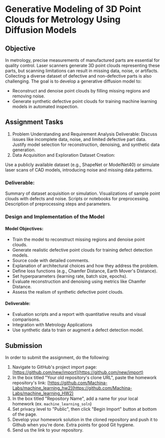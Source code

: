 # Generative Modeling of 3D Point Clouds for Metrology Using Diffusion Models
## Objective
In metrology, precise measurements of manufactured parts are essential for quality control. Laser scanners generate 3D point clouds representing these parts, but scanning limitations can result in missing data, noise, or artifacts. Collecting a diverse dataset of defective and non-defective parts is also challenging. The goal is to develop a generative diffusion model to:

- Reconstruct and denoise point clouds by filling missing regions and removing noise.
- Generate synthetic defective point clouds for training machine learning models in automated inspection.

## Assignment Tasks
1. Problem Understanding and Requirement Analysis
Deliverable:
Discuss issues like incomplete data, noise, and limited defective part data.
Justify model selection for reconstruction, denoising, and synthetic data generation.
2. Data Acquisition and Exploration
Dataset Creation:

Use a publicly available dataset (e.g., ShapeNet or ModelNet40) or simulate laser scans of CAD models, introducing noise and missing data patterns.

### Deliverable:
Summary of dataset acquisition or simulation.
Visualizations of sample point clouds with defects and noise.
Scripts or notebooks for preprocessing.
Description of preprocessing steps and parameters.

### Design and Implementation of the Model
#### Model Objectives:
- Train the model to reconstruct missing regions and denoise point clouds.
- Generate realistic defective point clouds for training defect detection models.
- Source code with detailed comments.
- Explanation of architectural choices and how they address the problem.
- Define loss functions (e.g., Chamfer Distance, Earth Mover's Distance).
- Set hyperparameters (learning rate, batch size, epochs).
- Evaluate reconstruction and denoising using metrics like Chamfer Distance.
- Assess the realism of synthetic defective point clouds.
#### Deliverable:
- Evaluation scripts and a report with quantitative results and visual comparisons.
- Integration with Metrology Applications
- Use synthetic data to train or augment a defect detection model.

## Submission
In order to submit the assignment, do the following:
1. Navigate to GitHub's project import page: [https://github.com/new/import](https://github.com/new/import)
2. In the box titled "Your old repository's clone URL", paste the homework repository's link: [https://github.com/Machina-Labs/machine_learning_hw2](https://github.com/Machina-Labs/machine_learning_HW2)
3. In the box titled "Repository Name", add a name for your local homework (ex. `machine_learning_soln`)
4. Set privacy level to "Public", then click "Begin Import" button at bottom of the page.
5. Develop your homework solution in the cloned repository and push it to Github when you're done. Extra points for good Git hygiene.
6. Send us the link to your repository.
